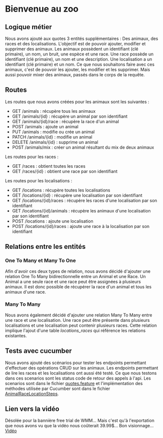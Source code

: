 # Bienvenue au zoo
## Logique métier
Nous avons ajouté aux quotes 3 entités supplémentaires : Des animaux, des races et
des localisations. L'objectif est de pouvoir ajouter, modifier et supprimer des animaux.
Les animaux possèdent un identifiant (clé primaire), un nom, un bruit, une espèce et une race.
Une race possède un identifiant (clé primaire), un nom et une description.
Une localisation a un identifiant (clé primaire) et un nom.
Ce que nous souhaitons faire avec ces animaux, c'est de pouvoir les ajouter, les modifier et les supprimer.
Mais aussi pouvoir mixer des animaux, passés dans le corps de la requête.

## Routes
Les routes que nous avons créées pour les animaux sont les suivantes :
- GET /animals : récupère tous les animaux
- GET /animals/{id} : récupère un animal par son identifiant
- GET /animals/{id}/race : récupère la race d'un animal
- POST /animals : ajoute un animal
- PUT /animals : modifie ou crée un animal
- PATCH /animals/{id} : modifie un animal
- DELETE /animals/{id} : supprime un animal
- POST /animals/mix : créer un animal résultant du mix de deux animaux

Les routes pour les races :
- GET /races : obtient toutes les races
- GET /races/{id} : obtient une race par son identifiant

Les routes pour les localisations :
- GET /locations : récupère toutes les localisations
- GET /locations/{id} : récupère une localisation par son identifiant
- GET /locations/{id}/races : récupère les races d'une localisation par son identifiant
- GET /locations/{id}/animals : récupère les animaux d'une localisation par son identifiant
- POST /locations : ajoute une localisation
- POST /locations/{id}/races : ajoute une race à la localisation par son identifiant

## Relations entre les entités
### One To Many et Many To One
Afin d'avoir ces deux types de relation, nous avons décidé d'ajouter une relation One To Many
bidirectionnelle entre un Animal et une Race. Un Animal a une seule race et une race peut
être assignées à plusieurs animaux. Il est donc possible de récupérer la race d'un animal et
tous les animaux d'une race.

### Many To Many
Nous avons également décidé d'ajouter une relation Many To Many entre une race et une localisation.
Une race peut être présente dans plusieurs localisations et une localisation peut contenir plusieurs races.
Cette relation implique l'ajout d'une table *locations_races* qui référence les relations existantes.

## Tests avec cucumber
Nous avons ajouté des scénarios pour tester les endpoints permettant d'effectuer des opérations
CRUD sur les animaux. Les endpoints permettant de lire les races et les localisations ont aussi été
testé. Ce que nous testons dans ces scenarios sont les status code de retour des appels à l'api.
Les scenarios sont dans le fichier [quotes.feature](quotes-spec/src/test/resources/features/quotes.feature) et
l'implémentation des méthodes utilisée par Cucumber sont dans le fichier
[AnimalRaceLocationSteps](quotes-spec/src/test/java/ch/heig/quotes/spec/AnimalRaceLocationSteps.java).

## Lien vers la vidéo
Désolée pour la bannière free trial de WMM... Mais c'est qu'à l'exportation que nous avons vu que la vidéo
nous coûterait 39.99$... Bon visionnage...
[Vidéo](https://www.youtube.com/watch?v=zGPt7sDo1h8&ab_channel=PylulGelul)